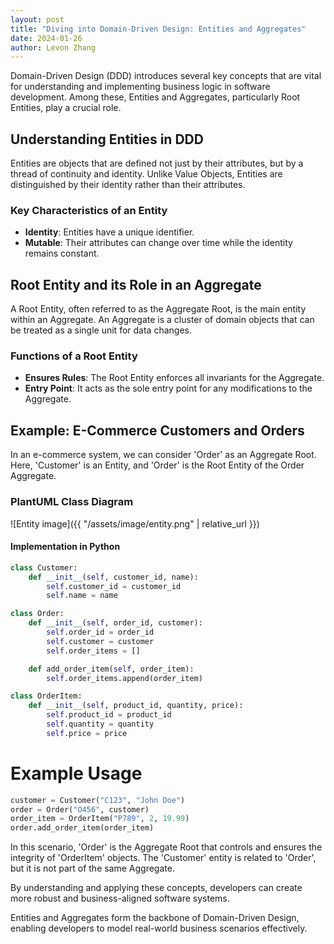```yaml
---
layout: post
title: "Diving into Domain-Driven Design: Entities and Aggregates"
date: 2024-01-26
author: Levon Zhang
---
```


Domain-Driven Design (DDD) introduces several key concepts that are vital for understanding and implementing business logic in software development. Among these, Entities and Aggregates, particularly Root Entities, play a crucial role.

## Understanding Entities in DDD

Entities are objects that are defined not just by their attributes, but by a thread of continuity and identity. Unlike Value Objects, Entities are distinguished by their identity rather than their attributes.

### Key Characteristics of an Entity

- **Identity**: Entities have a unique identifier.
- **Mutable**: Their attributes can change over time while the identity remains constant.

## Root Entity and its Role in an Aggregate

A Root Entity, often referred to as the Aggregate Root, is the main entity within an Aggregate. An Aggregate is a cluster of domain objects that can be treated as a single unit for data changes.

### Functions of a Root Entity

- **Ensures Rules**: The Root Entity enforces all invariants for the Aggregate.
- **Entry Point**: It acts as the sole entry point for any modifications to the Aggregate.

## Example: E-Commerce Customers and Orders

In an e-commerce system, we can consider 'Order' as an Aggregate Root. Here, 'Customer' is an Entity, and 'Order' is the Root Entity of the Order Aggregate.

### PlantUML Class Diagram

![Entity image]({{ "/assets/image/entity.png" | relative_url }})

#### Implementation in Python

```python
class Customer:
    def __init__(self, customer_id, name):
        self.customer_id = customer_id
        self.name = name

class Order:
    def __init__(self, order_id, customer):
        self.order_id = order_id
        self.customer = customer
        self.order_items = []

    def add_order_item(self, order_item):
        self.order_items.append(order_item)

class OrderItem:
    def __init__(self, product_id, quantity, price):
        self.product_id = product_id
        self.quantity = quantity
        self.price = price
```

# Example Usage
```python
customer = Customer("C123", "John Doe")
order = Order("O456", customer)
order_item = OrderItem("P789", 2, 19.99)
order.add_order_item(order_item)
```

In this scenario, 'Order' is the Aggregate Root that controls and ensures the integrity of 'OrderItem' objects. The 'Customer' entity is related to 'Order', but it is not part of the same Aggregate.

By understanding and applying these concepts, developers can create more robust and business-aligned software systems.

Entities and Aggregates form the backbone of Domain-Driven Design, enabling developers to model real-world business scenarios effectively.
